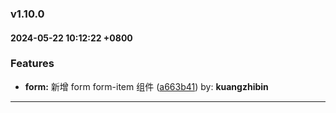 ### v1.10.0
#### 2024-05-22 10:12:22 +0800

### Features

* **form:** 新增 form form-item 组件  ([a663b41](https://github.com/bin-K/ued-plus/commit/a663b41)) by: **kuangzhibin**

---
